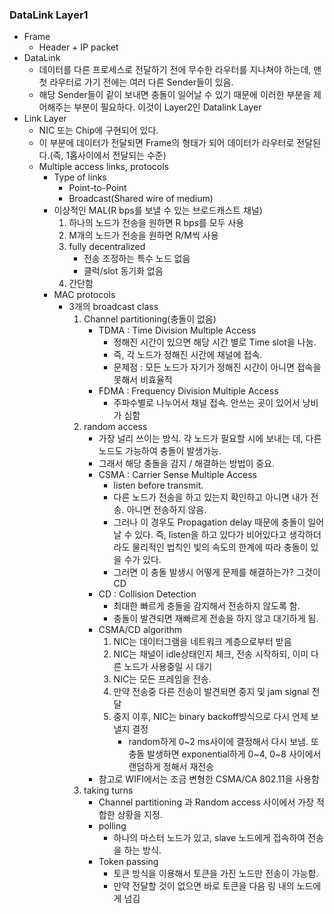 ### DataLink Layer1
- Frame
  - Header + IP packet
- DataLink
  - 데이터를 다른 프로세스로 전달하기 전에 무수한 라우터를 지나쳐야 하는데, 맨 첫 라우터로 가기 전에는 여러 다른 Sender들이 있음.
  - 해당 Sender들이 같이 보내면 충돌이 일어날 수 있기 때문에 이러한 부분을 제어해주는 부분이 필요하다. 이것이 Layer2인 Datalink Layer
- Link Layer
  - NIC 또는 Chip에 구현되어 있다.
  - 이 부분에 데이터가 전달되면 Frame의 형태가 되어 데이터가 라우터로 전달된다.(즉, 1홉사이에서 전달되는 수준)
  - Multiple access links, protocols
    - Type of links
      - Point-to-Point
      - Broadcast(Shared wire of medium)
    - 이상적인 MAL(R  bps를 보낼 수 있는 브로드캐스트 채널)
      1. 하나의 노드가 전송을 원하면  R bps를 모두 사용
      2. M개의 노드가 전송을 원하면 R/M씩 사용
      3. fully decentralized
         - 전송 조정하는 특수 노드 없음
         - 클럭/slot 동기화 없음
      4. 간단함
    - MAC protocols
      - 3개의 broadcast class
        1. Channel partitioning(충돌이 없음)
           - TDMA : Time Division Multiple Access
             - 정해진 시간이 있으면 해당 시간 별로 Time slot을 나눔.
             - 즉, 각 노드가 정해진 시간에 채널에 접속.
             - 문제점 : 모든 노드가 자기가 정해진 시간이 아니면 접속을 못해서 비효율적
           - FDMA : Frequency Division Multiple Access
             - 주파수별로 나누어서 채널 접속. 안쓰는 곳이 있어서 낭비가 심함
        2. random access
           - 가장 널리 쓰이는 방식. 각 노드가 필요할 시에 보내는 데, 다른 노드도 가능하여 충돌이 발생가능.
           - 그래서 해당 충돌을 감지 / 해결하는 방법이 중요.
           - CSMA : Carrier Sense Multiple Access
             - listen before transmit.
             - 다른 노드가 전송을 하고 있는지 확인하고 아니면 내가 전송. 아니면 전송하지 않음.
             - 그러나 이 경우도 Propagation delay 때문에 충돌이 일어날 수 있다. 즉, listen을 하고 있다가 비어있다고 생각하더라도 물리적인 법칙인 빛의 속도의 한계에 따라 충돌이 있을 수가 있다.
             - 그러면 이 충돌 발생시 어떻게 문제를 해결하는가? 그것이 CD
           - CD : Collision Detection
             - 최대한 빠르게 충돌을 감지해서 전송하지 않도록 함.
             - 충돌이 발견되면 재빠르게 전송을 하지 않고 대기하게 됨.
           - CSMA/CD algorithm
             1. NIC는 데이터그램을 네트워크 계층으로부터 받음
             2. NIC는 채널이 idle상태인지 체크, 전송 시작하되, 이미 다른 노드가 사용중일 시 대기
             3. NIC는 모든 프레임을 전송.
             4. 만약 전송중 다른 전송이 발견되면 중지 및 jam signal 전달
             5. 중지 이후, NIC는 binary backoff방식으로 다시 언제 보낼지 결정
                - random하게 0~2 ms사이에 결정해서 다시 보냄. 또 충돌 발생하면 exponential하게 0~4, 0~8 사이에서 랜덤하게 정해서 재전송
           - 참고로 WIFI에서는 조금 변형한 CSMA/CA 802.11을 사용함
        3. taking turns
           - Channel partitioning 과 Random access 사이에서 가장 적합한 상황을 지정.
           - polling
             - 하나의 마스터 노드가 있고, slave 노드에게 접속하여 전송을 하는 방식.
           - Token passing
             - 토큰 방식을 이용해서 토큰을 가진 노드만 전송이 가능함.
             - 만약 전달할 것이 없으면 바로 토큰을 다음 링 내의 노드에게 넘김